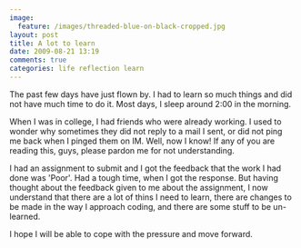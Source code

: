 ```yaml
---
image:
  feature: /images/threaded-blue-on-black-cropped.jpg
layout: post
title: A lot to learn
date: 2009-08-21 13:19
comments: true
categories: life reflection learn
---
```

The past few days have just flown by. I had to learn so much things and did not have much time to do it. Most days, I sleep around 2:00 in the morning.

When I was in college, I had friends who were already working. I used to wonder why sometimes they did not reply to a mail I sent, or did not ping me back when I pinged them on IM. Well, now I know! If any of you are reading this, guys, please pardon me for not understanding.

I had an assignment to submit and I got the feedback that the work I had done was 'Poor'. Had a tough time, when I got the response. But having thought about the feedback given to me about the assignment, I now understand that there are a lot of thins I need to learn, there are changes to be made in the way I approach coding, and there are some stuff to be un-learned.

I hope I will be able to cope with the pressure and move forward.
